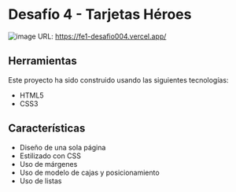# Desafío 4 - Tarjetas Héroes
![image](https://github.com/laurasmendozad/Front-End/assets/58611097/34a7d164-3e5a-4695-a677-0ca47254d536)
URL: https://fe1-desafio004.vercel.app/

## Herramientas
Este proyecto ha sido construido usando las siguientes tecnologías:
- HTML5
- CSS3

## Características
- Diseño de una sola página
- Estilizado con CSS
- Uso de márgenes
- Uso de modelo de cajas y posicionamiento
- Uso de listas
